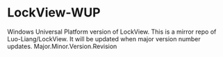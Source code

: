 # LockView-WUP
Windows Universal Platform version of LockView. This is a mirror repo of Luo-Liang/LockView. It will be updated when major version number updates. Major.Minor.Version.Revision
